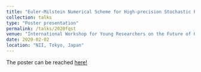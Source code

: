 ```yaml
---
title: "Euler-Milstein Numerical Scheme for High-precision Stochastic Process Simulation of Quantum Trajectories"
collection: talks
type: "Poster presentation"
permalink: /talks/2020fqst
venue: "International Workshop for Young Researchers on the Future of Quantum Science and Technology (FQST)"
date: 2020-02-02
location: "NII, Tokyo, Japan"
---
```

The poster can be reached [here!](https://github.com/natwonglakhon/main/blob/28ea1a5593587bcdae74aef2327a2dfe8c8c8c4a/files/FQST_2020_Poster.pdf)
